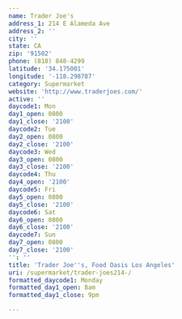```yaml
---
name: Trader Joe's
address_1: 214 E Alameda Ave
address_2: ''
city: ''
state: CA
zip: '91502'
phone: (818) 848-4299
latitude: '34.175001'
longitude: '-118.298787'
category: Supermarket
website: 'http://www.traderjoes.com/'
active: ''
daycode1: Mon
day1_open: 0800
day1_close: '2100'
daycode2: Tue
day2_open: 0800
day2_close: '2100'
daycode3: Wed
day3_open: 0800
day3_close: '2100'
daycode4: Thu
day4_open: '2100'
daycode5: Fri
day5_open: 0800
day5_close: '2100'
daycode6: Sat
day6_open: 0800
day6_close: '2100'
daycode7: Sun
day7_open: 0800
day7_close: '2100'
'': ''
title: 'Trader Joe''s, Food Oasis Los Angeles'
uri: /supermarket/trader-joes214-/
formatted_daycode1: Monday
formatted_day1_open: 8am
formatted_day1_close: 9pm

---
```

